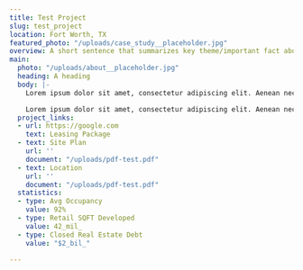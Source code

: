 ```yaml
---
title: Test Project
slug: test_project
location: Fort Worth, TX
featured_photo: "/uploads/case_study__placeholder.jpg"
overview: A short sentence that summarizes key theme/important fact about the project
main:
  photo: "/uploads/about__placeholder.jpg"
  heading: A heading
  body: |-
    Lorem ipsum dolor sit amet, consectetur adipiscing elit. Aenean nec purus vel lorem lacinia feugiat. Aenean enim quam, tincidunt congue sapien eu, efficitur porta mauris. Cras ac mauris arcu. Pellentesque imperdiet condimentum hendrerit. Nullam pretium pulvinar ligula non porttitor. Vestibulum vel tortor vel purus malesuada iaculis. Phasellus at facilisis elit. Curabitur id est ac lacus molestie ullamcorper. Ut finibus est non odio lacinia pretium. Proin ut porta tellus, at pretium ante. Praesent vitae quam ipsum. Quisque rhoncus malesuada arcu, sit amet blandit nisi scelerisque sit amet.

    Lorem ipsum dolor sit amet, consectetur adipiscing elit. Aenean nec purus vel lorem lacinia feugiat. Aenean enim quam, tincidunt congue sapien eu, efficitur porta mauris. Cras ac mauris arcu. Pellentesque imperdiet condimentum hendrerit. Nullam pretium pulvinar ligula non porttitor. Vestibulum vel tortor vel purus malesuada iaculis. Phasellus at facilisis elit. Curabitur id est ac lacus molestie ullamcorper. Ut finibus est non odio lacinia pretium. Proin ut porta tellus, at pretium ante. Praesent vitae quam ipsum. Quisque rhoncus malesuada arcu, sit amet blandit nisi scelerisque sit amet.
  project_links:
  - url: https://google.com
    text: Leasing Package
  - text: Site Plan
    url: ''
    document: "/uploads/pdf-test.pdf"
  - text: Location
    url: ''
    document: "/uploads/pdf-test.pdf"
  statistics:
  - type: Avg Occupancy
    value: 92%
  - type: Retail SQFT Developed
    value: 42_mil_
  - type: Closed Real Estate Debt
    value: "$2_bil_"

---
```

